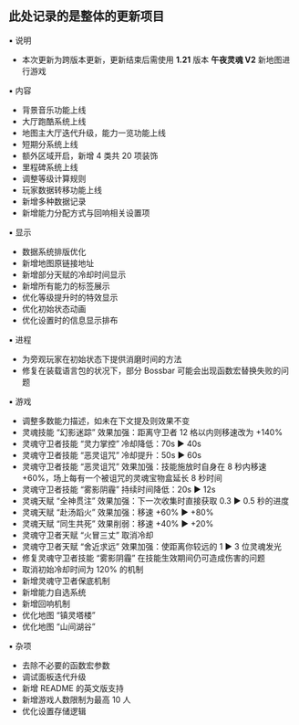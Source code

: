 ## 此处记录的是整体的更新项目
▪ 说明
- 本次更新为跨版本更新，更新结束后需使用 **1.21** 版本 **午夜灵魂 V2** 新地图进行游戏

▪ 内容
- 背景音乐功能上线
- 大厅跑酷系统上线
- 地图主大厅迭代升级，能力一览功能上线
- 短期分系统上线
- 额外区域开启，新增 4 类共 20 项装饰
- 里程碑系统上线
- 调整等级计算规则
- 玩家数据转移功能上线
- 新增多种数据记录
- 新增能力分配方式与回响相关设置项

▪ 显示
- 数据系统排版优化
- 新增地图原链接地址
- 新增部分天赋的冷却时间显示
- 新增所有能力的标签展示
- 优化等级提升时的特效显示
- 优化初始状态动画
- 优化设置时的信息显示排布

▪ 进程
- 为旁观玩家在初始状态下提供消磨时间的方法
- 修复在装载语言包的状况下，部分 Bossbar 可能会出现函数宏替换失败的问题

▪ 游戏
- 调整多数能力描述，如未在下文提及则效果不变
- 灵魂技能 “幻影迷踪” 效果加强：距离守卫者 12 格以内则移速改为 +140%
- 灵魂守卫者技能 “灵力掌控” 冷却降低：70s ▶ 40s
- 灵魂守卫者技能 “恶灵诅咒” 冷却提升：50s ▶ 60s
- 灵魂守卫者技能 “恶灵诅咒” 效果加强：技能施放时自身在 8 秒内移速 +60%，场上每有一个被诅咒的灵魂宝物盒延长 8 秒时间
- 灵魂守卫者技能 “雾影阴霾” 持续时间降低：20s ▶ 12s
- 灵魂天赋 “全神贯注” 效果加强：下一次收集时直接获取 0.3 ▶ 0.5 秒的进度
- 灵魂天赋 “赴汤蹈火” 效果加强：移速 +60% ▶ +80%
- 灵魂天赋 “同生共死” 效果削弱：移速 +40% ▶ +20%
- 灵魂守卫者天赋 “火冒三丈” 取消冷却
- 灵魂守卫者天赋 “舍近求远” 效果加强：使距离你较远的 1 ▶ 3 位灵魂发光
- 修复灵魂守卫者技能 “雾影阴霾” 在技能生效期间仍可造成伤害的问题
- 取消初始冷却时间为 120% 的机制
- 新增灵魂守卫者保底机制
- 新增能力自选系统
- 新增回响机制
- 优化地图 “镇灵塔楼”
- 优化地图 “山间湖谷”

▪ 杂项
- 去除不必要的函数宏参数
- 调试面板迭代升级
- 新增 README 的英文版支持
- 新增游戏人数限制为最高 10 人
- 优化设置存储逻辑